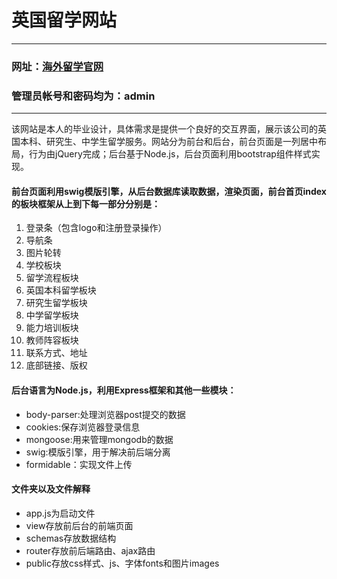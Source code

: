 英国留学网站
===========
***********
### 网址：[海外留学官网](http://119.23.11.226)                                                           
### 管理员帐号和密码均为：admin
***********
该网站是本人的毕业设计，具体需求是提供一个良好的交互界面，展示该公司的英国本科、研究生、中学生留学服务。网站分为前台和后台，前台页面是一列居中布局，行为由jQuery完成；后台基于Node.js，后台页面利用bootstrap组件样式实现。

#### 前台页面利用swig模版引擎，从后台数据库读取数据，渲染页面，前台首页index的板块框架从上到下每一部分分别是：
1. 登录条（包含logo和注册登录操作）
2. 导航条
3. 图片轮转
4. 学校板块
5. 留学流程板块
6. 英国本科留学板块
7. 研究生留学板块
8. 中学留学板块
9. 能力培训板块
10. 教师阵容板块
11. 联系方式、地址
12. 底部链接、版权

#### 后台语言为Node.js，利用Express框架和其他一些模块：
* body-parser:处理浏览器post提交的数据
* cookies:保存浏览器登录信息
* mongoose:用来管理mongodb的数据
* swig:模版引擎，用于解决前后端分离
* formidable：实现文件上传

#### 文件夹以及文件解释
* app.js为启动文件
* view存放前后台的前端页面
* schemas存放数据结构
* router存放前后端路由、ajax路由
* public存放css样式、js、字体fonts和图片images
